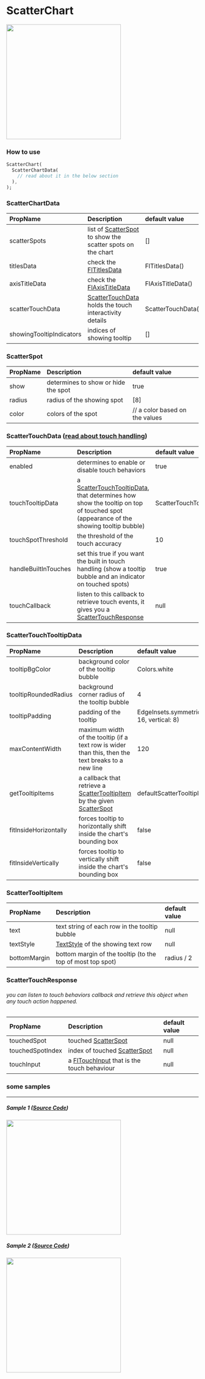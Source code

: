 # ScatterChart

<img src="https://github.com/imaNNeoFighT/fl_chart/raw/master/repo_files/images/scatter_chart/scatter_chart.png" width="300" >

### How to use
```dart
ScatterChart(
  ScatterChartData(
    // read about it in the below section
  ),
);
```

### ScatterChartData
|PropName		|Description	|default value|
|:---------------|:---------------|:-------|
|scatterSpots| list of [ScatterSpot ](#ScatterSpot ) to show the scatter spots on the chart|[]|
|titlesData| check the [FlTitlesData](base_chart.md#FlTitlesData)| FlTitlesData()|
|axisTitleData| check the [FlAxisTitleData](base_chart.md#FlAxisTitleData)| FlAxisTitleData()|
|scatterTouchData| [ScatterTouchData](#scattertouchdata-read-about-touch-handling) holds the touch interactivity details| ScatterTouchData()|
|showingTooltipIndicators| indices of showing tooltip|[]|



### ScatterSpot
|PropName		|Description	|default value|
|:---------------|:---------------|:-------|
|show| determines to show or hide the spot|true|
|radius| radius of the showing spot| [8]
|color| colors of the spot|// a color based on the values|


### ScatterTouchData ([read about touch handling](handle_touches.md))
|PropName|Description|default value|
|:-------|:----------|:------------|
|enabled|determines to enable or disable touch behaviors|true|
|touchTooltipData|a [ScatterTouchTooltipData](#ScatterTouchTooltipData), that determines how show the tooltip on top of touched spot (appearance of the showing tooltip bubble)|ScatterTouchTooltipData()|
|touchSpotThreshold|the threshold of the touch accuracy|10|
|handleBuiltInTouches| set this true if you want the built in touch handling (show a tooltip bubble and an indicator on touched spots) | true|
|touchCallback| listen to this callback to retrieve touch events, it gives you a [ScatterTouchResponse](#ScatterTouchResponse)| null|


### ScatterTouchTooltipData
|PropName|Description|default value|
|:-------|:----------|:------------|
|tooltipBgColor|background color of the tooltip bubble|Colors.white|
|tooltipRoundedRadius|background corner radius of the tooltip bubble|4|
|tooltipPadding|padding of the tooltip|EdgeInsets.symmetric(horizontal: 16, vertical: 8)|
|maxContentWidth|maximum width of the tooltip (if a text row is wider than this, then the text breaks to a new line|120|
|getTooltipItems|a callback that retrieve a [ScatterTooltipItem](#ScatterTooltipItem) by the given [ScatterSpot](#ScatterSpot) |defaultScatterTooltipItem|
|fitInsideHorizontally| forces tooltip to horizontally shift inside the chart's bounding box| false|
|fitInsideVertically| forces tooltip to vertically shift inside the chart's bounding box| false|

### ScatterTooltipItem
|PropName|Description|default value|
|:-------|:----------|:------------|
|text|text string of each row in the tooltip bubble|null|
|textStyle|[TextStyle](https://api.flutter.dev/flutter/dart-ui/TextStyle-class.html) of the showing text row|null|
|bottomMargin| bottom margin of the tooltip (to the top of most top spot) | radius / 2|


### ScatterTouchResponse
###### you can listen to touch behaviors callback and retrieve this object when any touch action happened.
|PropName|Description|default value|
|:-------|:----------|:------------|
|touchedSpot|touched [ScatterSpot](#ScatterSpot)|null|
|touchedSpotIndex|index of touched [ScatterSpot](#ScatterSpot)|null|
|touchInput|a [FlTouchInput](base_chart.md#FlTouchInput) that is the touch behaviour|null|


### some samples
----
##### Sample 1 ([Source Code](/example/lib/scatter_chart/samples/scatter_chart_sample1.dart))
<img src="https://github.com/imaNNeoFighT/fl_chart/raw/master/repo_files/images/scatter_chart/scatter_chart_sample_1.gif" width="300" >


##### Sample 2 ([Source Code](/example/lib/scatter_chart/samples/scatter_chart_sample2.dart))
<img src="https://github.com/imaNNeoFighT/fl_chart/raw/master/repo_files/images/scatter_chart/scatter_chart_sample_2.gif" width="300" >
